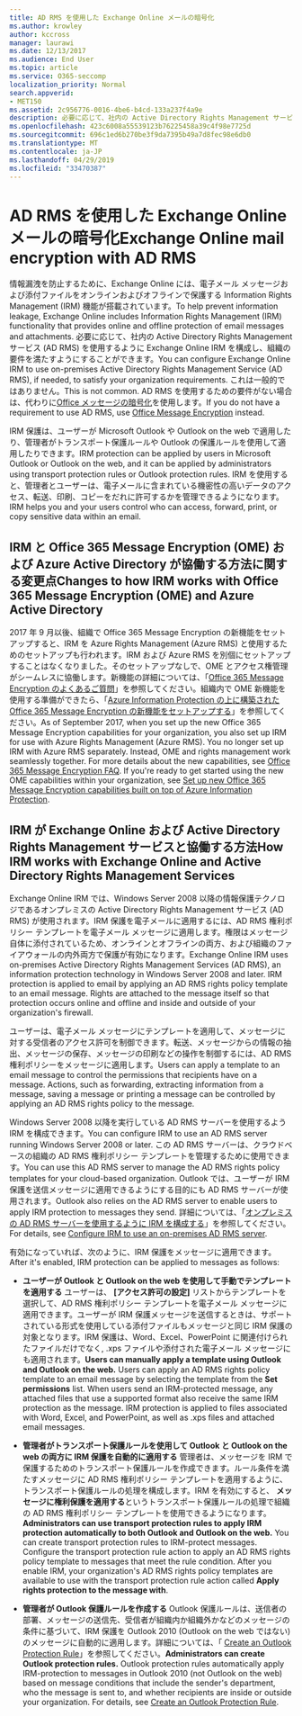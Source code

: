 ```yaml
---
title: AD RMS を使用した Exchange Online メールの暗号化
ms.author: krowley
author: kccross
manager: laurawi
ms.date: 12/13/2017
ms.audience: End User
ms.topic: article
ms.service: O365-seccomp
localization_priority: Normal
search.appverid:
- MET150
ms.assetid: 2c956776-0016-4be6-b4cd-133a237f4a9e
description: 必要に応じて、社内の Active Directory Rights Management サービス (AD RMS) を使用するように Exchange Online IRM を構成し、組織の要件を満たすようにすることができます。 これは一般的ではありません。 AD RMS を使用するための要件がない場合は、代わりに Office メッセージの暗号化を使用します。
ms.openlocfilehash: 423c6008a55539123b76225458a39c4f98e7725d
ms.sourcegitcommit: 696c1ed6b270be3f9da7395b49a7d8fec98e6db0
ms.translationtype: MT
ms.contentlocale: ja-JP
ms.lasthandoff: 04/29/2019
ms.locfileid: "33470387"
---
```

# <a name="exchange-online-mail-encryption-with-ad-rms"></a><span data-ttu-id="eba94-105">AD RMS を使用した Exchange Online メールの暗号化</span><span class="sxs-lookup"><span data-stu-id="eba94-105">Exchange Online mail encryption with AD RMS</span></span>

<span data-ttu-id="eba94-106">情報漏洩を防止するために、Exchange Online には、電子メール メッセージおよび添付ファイルをオンラインおよびオフラインで保護する Information Rights Management (IRM) 機能が搭載されています。</span><span class="sxs-lookup"><span data-stu-id="eba94-106">To help prevent information leakage, Exchange Online includes Information Rights Management (IRM) functionality that provides online and offline protection of email messages and attachments.</span></span> <span data-ttu-id="eba94-107">必要に応じて、社内の Active Directory Rights Management サービス (AD RMS) を使用するように Exchange Online IRM を構成し、組織の要件を満たすようにすることができます。</span><span class="sxs-lookup"><span data-stu-id="eba94-107">You can configure Exchange Online IRM to use on-premises Active Directory Rights Management Service (AD RMS), if needed, to satisfy your organization requirements.</span></span> <span data-ttu-id="eba94-108">これは一般的ではありません。</span><span class="sxs-lookup"><span data-stu-id="eba94-108">This is not common.</span></span> <span data-ttu-id="eba94-109">AD RMS を使用するための要件がない場合は、代わりに[Office メッセージの暗号化](ome.md)を使用します。</span><span class="sxs-lookup"><span data-stu-id="eba94-109">If you do not have a requirement to use AD RMS, use [Office Message Encryption](ome.md) instead.</span></span> 

<span data-ttu-id="eba94-110">IRM 保護は、ユーザーが Microsoft Outlook や Outlook on the web で適用したり、管理者がトランスポート保護ルールや Outlook の保護ルールを使用して適用したりできます。</span><span class="sxs-lookup"><span data-stu-id="eba94-110">IRM protection can be applied by users in Microsoft Outlook or Outlook on the web, and it can be applied by administrators using transport protection rules or Outlook protection rules.</span></span> <span data-ttu-id="eba94-111">IRM を使用すると、管理者とユーザーは、電子メールに含まれている機密性の高いデータのアクセス、転送、印刷、コピーをだれに許可するかを管理できるようになります。</span><span class="sxs-lookup"><span data-stu-id="eba94-111">IRM helps you and your users control who can access, forward, print, or copy sensitive data within an email.</span></span>
  
## <a name="changes-to-how-irm-works-with-office-365-message-encryption-ome-and-azure-active-directory"></a><span data-ttu-id="eba94-112">IRM と Office 365 Message Encryption (OME) および Azure Active Directory が協働する方法に関する変更点</span><span class="sxs-lookup"><span data-stu-id="eba94-112">Changes to how IRM works with Office 365 Message Encryption (OME) and Azure Active Directory</span></span>

<span data-ttu-id="eba94-p104">2017 年 9 月以後、組織で Office 365 Message Encryption の新機能をセットアップすると、IRM を Azure Rights Management (Azure RMS) と使用するためのセットアップも行われます。IRM および Azure RMS を別個にセットアップすることはなくなりました。そのセットアップなしで、OME とアクセス権管理がシームレスに協働します。新機能の詳細については、「[Office 365 Message Encryption のよくあるご質問](https://support.office.com/article/0432dce9-d9b6-4e73-8a13-4a932eb0081e)」を参照してください。組織内で OME 新機能を使用する準備ができたら、「[Azure Information Protection の上に構築された Office 365 Message Encryption の新機能をセットアップする](https://support.office.com/article/7ff0c040-b25c-4378-9904-b1b50210d00e)」を参照してください。</span><span class="sxs-lookup"><span data-stu-id="eba94-p104">As of September 2017, when you set up the new Office 365 Message Encryption capabilities for your organization, you also set up IRM for use with Azure Rights Management (Azure RMS). You no longer set up IRM with Azure RMS separately. Instead, OME and rights management work seamlessly together. For more details about the new capabilities, see [Office 365 Message Encryption FAQ](https://support.office.com/article/0432dce9-d9b6-4e73-8a13-4a932eb0081e). If you're ready to get started using the new OME capabilities within your organization, see [Set up new Office 365 Message Encryption capabilities built on top of Azure Information Protection](https://support.office.com/article/7ff0c040-b25c-4378-9904-b1b50210d00e).</span></span>
  
## <a name="how-irm-works-with-exchange-online-and-active-directory-rights-management-services"></a><span data-ttu-id="eba94-118">IRM が Exchange Online および Active Directory Rights Management サービスと協働する方法</span><span class="sxs-lookup"><span data-stu-id="eba94-118">How IRM works with Exchange Online and Active Directory Rights Management Services</span></span>

<span data-ttu-id="eba94-p105">Exchange Online IRM では、Windows Server 2008 以降の情報保護テクノロジであるオンプレミスの Active Directory Rights Management サービス (AD RMS) が使用されます。IRM 保護を電子メールに適用するには、AD RMS 権利ポリシー テンプレートを電子メール メッセージに適用します。権限はメッセージ自体に添付されているため、オンラインとオフラインの両方、および組織のファイアウォールの内外両方で保護が有効になります。</span><span class="sxs-lookup"><span data-stu-id="eba94-p105">Exchange Online IRM uses on-premises Active Directory Rights Management Services (AD RMS), an information protection technology in Windows Server 2008 and later. IRM protection is applied to email by applying an AD RMS rights policy template to an email message. Rights are attached to the message itself so that protection occurs online and offline and inside and outside of your organization's firewall.</span></span>
  
<span data-ttu-id="eba94-p106">ユーザーは、電子メール メッセージにテンプレートを適用して、メッセージに対する受信者のアクセス許可を制御できます。転送、メッセージからの情報の抽出、メッセージの保存、メッセージの印刷などの操作を制御するには、AD RMS 権利ポリシーをメッセージに適用します。</span><span class="sxs-lookup"><span data-stu-id="eba94-p106">Users can apply a template to an email message to control the permissions that recipients have on a message. Actions, such as forwarding, extracting information from a message, saving a message or printing a message can be controlled by applying an AD RMS rights policy to the message.</span></span>
  
<span data-ttu-id="eba94-124">Windows Server 2008 以降を実行している AD RMS サーバーを使用するよう IRM を構成できます。</span><span class="sxs-lookup"><span data-stu-id="eba94-124">You can configure IRM to use an AD RMS server running Windows Server 2008 or later.</span></span> <span data-ttu-id="eba94-125">この AD RMS サーバーは、クラウドベースの組織の AD RMS 権利ポリシー テンプレートを管理するために使用できます。</span><span class="sxs-lookup"><span data-stu-id="eba94-125">You can use this AD RMS server to manage the AD RMS rights policy templates for your cloud-based organization.</span></span> <span data-ttu-id="eba94-126">Outlook では、ユーザーが IRM 保護を送信メッセージに適用できるようにする目的にも AD RMS サーバーが使用されます。</span><span class="sxs-lookup"><span data-stu-id="eba94-126">Outlook also relies on the AD RMS server to enable users to apply IRM protection to messages they send.</span></span> <span data-ttu-id="eba94-127">詳細については、「[オンプレミスの AD RMS サーバーを使用するように IRM を構成する](configure-irm-to-use-an-on-premises-ad-rms-server.md)」を参照してください。</span><span class="sxs-lookup"><span data-stu-id="eba94-127">For details, see [Configure IRM to use an on-premises AD RMS server](configure-irm-to-use-an-on-premises-ad-rms-server.md).</span></span> 
  
<span data-ttu-id="eba94-128">有効になっていれば、次のように、IRM 保護をメッセージに適用できます。</span><span class="sxs-lookup"><span data-stu-id="eba94-128">After it's enabled, IRM protection can be applied to messages as follows:</span></span>
  
- <span data-ttu-id="eba94-p108">**ユーザーが Outlook と Outlook on the web を使用して手動でテンプレートを適用する** ユーザーは、 **[アクセス許可の設定]** リストからテンプレートを選択して、AD RMS 権利ポリシー テンプレートを電子メール メッセージに適用できます。ユーザーが IRM 保護メッセージを送信するときは、サポートされている形式を使用している添付ファイルもメッセージと同じ IRM 保護の対象となります。IRM 保護は、Word、Excel、PowerPoint に関連付けられたファイルだけでなく, .xps ファイルや添付された電子メール メッセージにも適用されます。</span><span class="sxs-lookup"><span data-stu-id="eba94-p108">**Users can manually apply a template using Outlook and Outlook on the web.** Users can apply an AD RMS rights policy template to an email message by selecting the template from the **Set permissions** list. When users send an IRM-protected message, any attached files that use a supported format also receive the same IRM protection as the message. IRM protection is applied to files associated with Word, Excel, and PowerPoint, as well as .xps files and attached email messages.</span></span> 
    
- <span data-ttu-id="eba94-p109">**管理者がトランスポート保護ルールを使用して Outlook と Outlook on the web の両方に IRM 保護を自動的に適用する** 管理者は、メッセージを IRM で保護するためのトランスポート保護ルールを作成できます。ルール条件を満たすメッセージに AD RMS 権利ポリシー テンプレートを適用するように、トランスポート保護ルールの処理を構成します。IRM を有効にすると、 **メッセージに権利保護を適用する**というトランスポート保護ルールの処理で組織の AD RMS 権利ポリシー テンプレートを使用できるようになります。</span><span class="sxs-lookup"><span data-stu-id="eba94-p109">**Administrators can use transport protection rules to apply IRM protection automatically to both Outlook and Outlook on the web.** You can create transport protection rules to IRM-protect messages. Configure the transport protection rule action to apply an AD RMS rights policy template to messages that meet the rule condition. After you enable IRM, your organization's AD RMS rights policy templates are available to use with the transport protection rule action called **Apply rights protection to the message with**.</span></span>
    
- <span data-ttu-id="eba94-p110">**管理者が Outlook 保護ルールを作成する** Outlook 保護ルールは、送信者の部署、メッセージの送信先、受信者が組織内か組織外かなどのメッセージの条件に基づいて、IRM 保護を Outlook 2010 (Outlook on the web ではない) のメッセージに自動的に適用します。詳細については、「 [Create an Outlook Protection Rule](http://technet.microsoft.com/library/da64750d-faaf-44de-ad8c-888eba7fbdbf.aspx)」を参照してください。</span><span class="sxs-lookup"><span data-stu-id="eba94-p110">**Administrators can create Outlook protection rules.** Outlook protection rules automatically apply IRM-protection to messages in Outlook 2010 (not Outlook on the web) based on message conditions that include the sender's department, who the message is sent to, and whether recipients are inside or outside your organization. For details, see [Create an Outlook Protection Rule](http://technet.microsoft.com/library/da64750d-faaf-44de-ad8c-888eba7fbdbf.aspx).</span></span>
    

